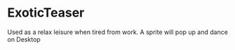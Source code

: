 # ExoticTeaser
Used as a relax leisure when tired from work. A sprite will pop up and dance on Desktop
